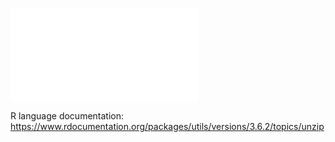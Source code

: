 ![About R](docs/About%20R.md)

R language documentation: https://www.rdocumentation.org/packages/utils/versions/3.6.2/topics/unzip


